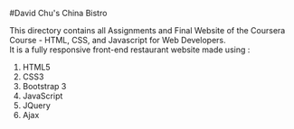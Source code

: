 #David Chu's China Bistro

This directory contains all Assignments and Final Website of the Coursera Course - HTML, CSS, and Javascript for Web Developers.  
It is a fully responsive front-end restaurant website made using :  

1. HTML5
2. CSS3
3. Bootstrap 3
4. JavaScript
5. JQuery
6. Ajax  